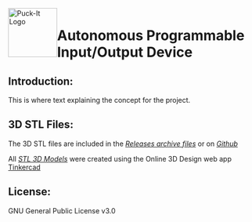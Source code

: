 <img src="https://www.sfranzyshen.org/Puck-It/2D/Puck-It_Logo_dk.svg" alt="Puck-It Logo" title="Puck-It Logo" id="logo" style="float:left" width="100" />

# Autonomous Programmable Input/Output Device


## Introduction:
This is where text explaining the concept for the project.

## 3D STL Files:
The 3D STL files are included in the [*Releases archive files*](https://github.com/sfranzyshen/Puck-It/releases) or on [*Github*](https://github.com/sfranzyshen/Puck-It/tree/main/3D)

All [*STL 3D Models*](https://www.sfranzyshen.org/Puck-It/3D/) were created using the Online 3D Design web app [Tinkercad](https://www.tinkercad.com/)

## License:
GNU General Public License v3.0
